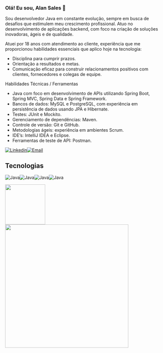 ### Olá! Eu sou, Alan Sales 👋

Sou desenvolvedor Java em constante evolução, sempre em busca de desafios que estimulem meu crescimento profissional. Atuo no desenvolvimento de aplicações backend, com foco na criação de soluções inovadoras, ágeis e de qualidade.

Atuei por 18 anos com atendimento ao cliente, experiência que me proporcionou habilidades essenciais que aplico hoje na tecnologia: 
- Disciplina para cumprir prazos.
- Orientação a resultados e metas.
- Comunicação eficaz para construir relacionamentos positivos com clientes, fornecedores e colegas de equipe.

Habilidades Técnicas / Ferramentas
- Java com foco em desenvolvimento de APIs utilizando Spring Boot, Spring MVC, Spring Data e Spring Framework.
- Bancos de dados: MySQL e PostgreSQL, com experiência em persistência de dados usando JPA e Hibernate.
- Testes: JUnit e Mockito.
- Gerenciamento de dependências: Maven.
- Controle de versão: Git e GitHub.
- Metodologias ágeis: experiência em ambientes Scrum.
- IDE’s: IntelliJ IDEA e Eclipse.
- Ferramentas de teste de API: Postman.


[![Linkedin](https://img.shields.io/badge/LinkedIn-0077B5?style=for-the-badge&logo=linkedin&logoColor=white)](https://www.linkedin.com/in/alanfsales/)[![Email](https://img.shields.io/badge/Gmail-D14836?style=for-the-badge&logo=gmail&logoColor=white)](alanfsales27@gmail.com)

## Tecnologias

<img align="center" alt="Java" src="https://img.shields.io/badge/Java-ED8B00?style=for-the-badge&logo=java&logoColor=white" /><img align="center" alt="Java" src="https://img.shields.io/badge/Spring-6DB33F?style=for-the-badge&logo=spring&logoColor=white" /><img align="center" alt="Java" src="https://img.shields.io/badge/MySQL-00000F?style=for-the-badge&logo=mysql&logoColor=white" /><img align="center" alt="Java" src="https://img.shields.io/badge/PostgreSQL-316192?style=for-the-badge&logo=postgresql&logoColor=white" />

<div>
  <img height="130em" src="https://github-readme-stats.vercel.app/api?username=alanfsales&show_icons=true&theme=transparent"><br>
  <img height="400em" src="https://github-readme-stats.vercel.app/api/top-langs/?username=alanfsales&langs_count=8">
</div>




